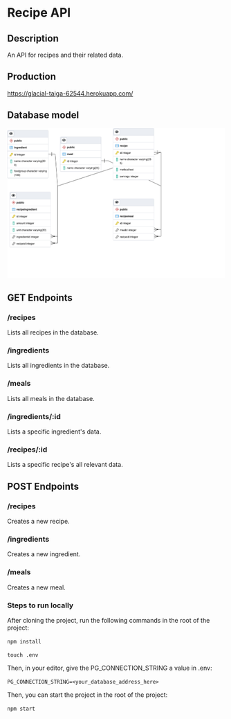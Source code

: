# Recipe API

## Description

An API for recipes and their related data.

## Production

https://glacial-taiga-62544.herokuapp.com/

## Database model

![Database model](RecipeDatabase.png)

## GET Endpoints

### /recipes

Lists all recipes in the database.

### /ingredients

Lists all ingredients in the database.

### /meals

Lists all meals in the database.

### /ingredients/:id

Lists a specific ingredient's data.

### /recipes/:id

Lists a specific recipe's all relevant data.

## POST Endpoints

### /recipes

Creates a new recipe.

### /ingredients

Creates a new ingredient.

### /meals

Creates a new meal.

### Steps to run locally

After cloning the project, run the following commands in the root of the project:

`npm install`

`touch .env`

Then, in your editor, give the PG_CONNECTION_STRING a value in .env:

`PG_CONNECTION_STRING=<your_database_address_here>`

Then, you can start the project in the root of the project:

`npm start`

